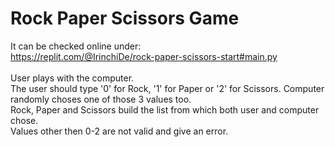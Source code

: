 # Rock Paper Scissors Game

It can be checked online under: <br>
https://replit.com/@IrinchiDe/rock-paper-scissors-start#main.py <br> <br>
User plays with the computer. <br>
The user should type '0' for Rock, '1' for Paper or '2' for Scissors. Computer randomly choses one of those 3 values too.  <br>
Rock, Paper and Scissors build the list from which both user and computer chose. <br>
Values other then 0-2 are not valid and give an error.
